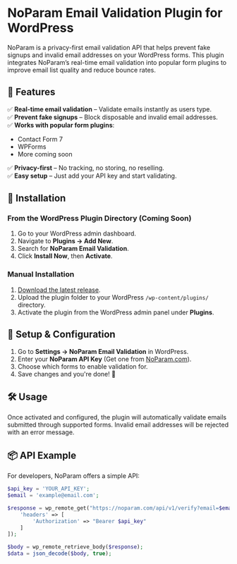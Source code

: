 # NoParam Email Validation Plugin for WordPress  

NoParam is a privacy-first email validation API that helps prevent fake signups and invalid email addresses on your WordPress forms. This plugin integrates NoParam’s real-time email validation into popular form plugins to improve email list quality and reduce bounce rates.  

## 🚀 Features  
✅ **Real-time email validation** – Validate emails instantly as users type.  
✅ **Prevent fake signups** – Block disposable and invalid email addresses.  
✅ **Works with popular form plugins**:  
   - Contact Form 7  
   - WPForms  
   - More coming soon

✅ **Privacy-first** – No tracking, no storing, no reselling.  
✅ **Easy setup** – Just add your API key and start validating.  

## 📖 Installation  

### **From the WordPress Plugin Directory (Coming Soon)**  
1. Go to your WordPress admin dashboard.  
2. Navigate to **Plugins → Add New**.  
3. Search for **NoParam Email Validation**.  
4. Click **Install Now**, then **Activate**.  

### **Manual Installation**  
1. [Download the latest release](https://github.com/NoParamAPI/wordpress-plugin/releases).  
2. Upload the plugin folder to your WordPress `/wp-content/plugins/` directory.  
3. Activate the plugin from the WordPress admin panel under **Plugins**.  

## 🔧 Setup & Configuration  
1. Go to **Settings → NoParam Email Validation** in WordPress.  
2. Enter your **NoParam API Key** (Get one from [NoParam.com](https://noparam.com)).  
3. Choose which forms to enable validation for.  
4. Save changes and you're done! 🎉  

## 🛠️ Usage  
Once activated and configured, the plugin will automatically validate emails submitted through supported forms. Invalid email addresses will be rejected with an error message.  

## 📦 API Example  
For developers, NoParam offers a simple API:  

```php
$api_key = 'YOUR_API_KEY';
$email = 'example@email.com';

$response = wp_remote_get("https://noparam.com/api/v1/verify?email=$email", [
    'headers' => [
        'Authorization' => "Bearer $api_key"
    ]
]);

$body = wp_remote_retrieve_body($response);
$data = json_decode($body, true);
